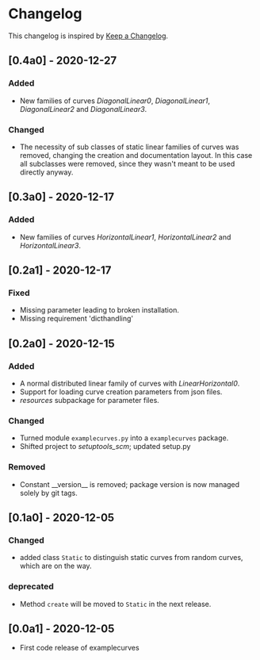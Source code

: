 # Changelog
This changelog is inspired by [Keep a Changelog](https://keepachangelog.com/en/1.0.0/).

## [0.4a0] - 2020-12-27
### Added
- New families of curves *DiagonalLinear0*, *DiagonalLinear1*, *DiagonalLinear2* and
  *DiagonalLinear3*.

### Changed
- The necessity of sub classes of static linear families of curves was removed, changing
  the creation and documentation layout. In this case all subclasses were removed, since
  they wasn't meant to be used directly anyway.

## [0.3a0] - 2020-12-17
### Added
- New families of curves *HorizontalLinear1*, *HorizontalLinear2* and
 *HorizontalLinear3*.

## [0.2a1] - 2020-12-17
### Fixed
- Missing parameter leading to broken installation.
- Missing requirement 'dicthandling'

## [0.2a0] - 2020-12-15
### Added
- A normal distributed linear family of curves with *LinearHorizontal0*.
- Support for loading curve creation parameters from json files.
- *resources* subpackage for parameter files.

### Changed
- Turned module `examplecurves.py` into a `examplecurves` package.
- Shifted project to *setuptools_scm*; updated setup.py

### Removed
- Constant \_\_version\_\_ is removed; package version is now managed solely by git
  tags.

## [0.1a0] - 2020-12-05
### Changed
- added class `Static` to distinguish static curves from random curves, which
  are on the way.

### deprecated
- Method `create` will be moved to `Static` in the next release.

## [0.0a1] - 2020-12-05
- First code release of examplecurves